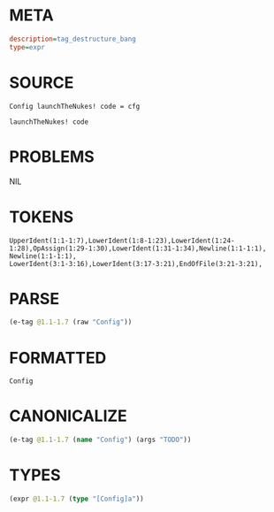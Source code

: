 # META
~~~ini
description=tag_destructure_bang
type=expr
~~~
# SOURCE
~~~roc
Config launchTheNukes! code = cfg

launchTheNukes! code
~~~
# PROBLEMS
NIL
# TOKENS
~~~zig
UpperIdent(1:1-1:7),LowerIdent(1:8-1:23),LowerIdent(1:24-1:28),OpAssign(1:29-1:30),LowerIdent(1:31-1:34),Newline(1:1-1:1),
Newline(1:1-1:1),
LowerIdent(3:1-3:16),LowerIdent(3:17-3:21),EndOfFile(3:21-3:21),
~~~
# PARSE
~~~clojure
(e-tag @1.1-1.7 (raw "Config"))
~~~
# FORMATTED
~~~roc
Config
~~~
# CANONICALIZE
~~~clojure
(e-tag @1.1-1.7 (name "Config") (args "TODO"))
~~~
# TYPES
~~~clojure
(expr @1.1-1.7 (type "[Config]a"))
~~~
